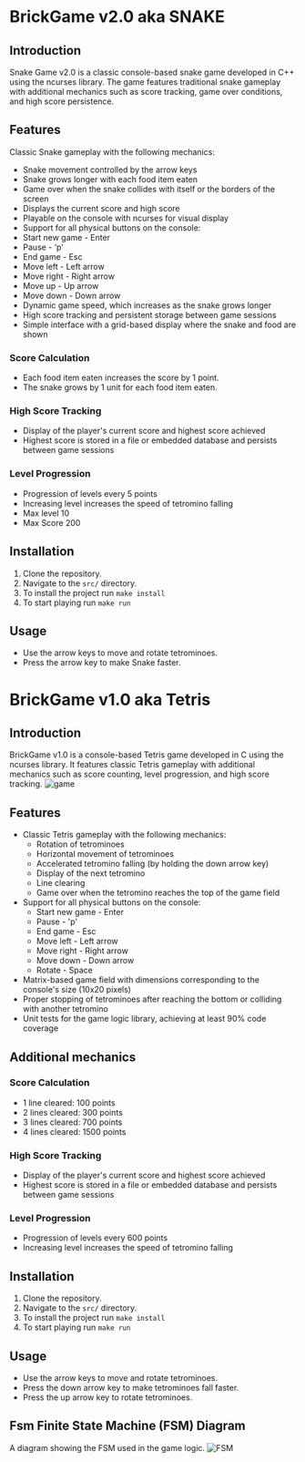 
# BrickGame v2.0 aka SNAKE
 
## Introduction
Snake Game v2.0 is a classic console-based snake game developed in C++ using the ncurses library. The game features traditional snake gameplay with additional mechanics such as score tracking, game over conditions, and high score persistence.
 
## Features
Classic Snake gameplay with the following mechanics:
- Snake movement controlled by the arrow keys
- Snake grows longer with each food item eaten
- Game over when the snake collides with itself or the borders of the screen
- Displays the current score and high score
- Playable on the console with ncurses for visual display
- Support for all physical buttons on the console:
- Start new game - Enter
- Pause - ‘p’
- End game - Esc
- Move left - Left arrow
- Move right - Right arrow
- Move up - Up arrow
- Move down - Down arrow
- Dynamic game speed, which increases as the snake grows longer
- High score tracking and persistent storage between game sessions
- Simple interface with a grid-based display where the snake and food are shown
 
  
### Score Calculation

-	Each food item eaten increases the score by 1 point.
-	The snake grows by 1 unit for each food item eaten.

### High Score Tracking

- Display of the player's current score and highest score achieved
- Highest score is stored in a file or embedded database and persists between
game sessions
 
### Level Progression

- Progression of levels every 5 points
- Increasing level increases the speed of tetromino falling
- Max level 10
- Max Score 200
 
## Installation

1. Clone the repository.
2. Navigate to the `src/` directory.
3. To install the project run `make install`
4. To start playing run `make run`
 
 
## Usage
 
- Use the arrow keys to move and rotate tetrominoes.
- Press the arrow key to make Snake faster.




# BrickGame v1.0 aka Tetris
 
## Introduction
  BrickGame v1.0 is a console-based Tetris game developed in C using the
ncurses library. It features classic Tetris gameplay with additional mechanics
such as score counting, level progression, and high score tracking.
	![game](game.png)
 
## Features
 - Classic Tetris gameplay with the following mechanics:
    - Rotation of tetrominoes
    - Horizontal movement of tetrominoes
    - Accelerated tetromino falling (by holding the down arrow key)
    - Display of the next tetromino
    - Line clearing
    - Game over when the tetromino reaches the top of the game field
 - Support for all physical buttons on the console:
    - Start new game - Enter
    - Pause - 'p'
    - End game - Esc
    - Move left -  Left arrow
    - Move right -  Right arrow
    - Move down - Down arrow
    - Rotate - Space
 - Matrix-based game field with dimensions corresponding to the console's size
(10x20 pixels)
 - Proper stopping of tetrominoes after reaching the bottom or colliding with
another tetromino
 - Unit tests for the game logic library, achieving at least 90% code coverage
 
  
## Additional mechanics
 
### Score Calculation

- 1 line cleared: 100 points
- 2 lines cleared: 300 points
- 3 lines cleared: 700 points
- 4 lines cleared: 1500 points

### High Score Tracking

- Display of the player's current score and highest score achieved
- Highest score is stored in a file or embedded database and persists between
game sessions
 
### Level Progression

- Progression of levels every 600 points
- Increasing level increases the speed of tetromino falling
 
## Installation

1. Clone the repository.
2. Navigate to the `src/` directory.
3. To install the project run `make install`
4. To start playing run `make run`
 
 
## Usage
 
- Use the arrow keys to move and rotate tetrominoes.
- Press the down arrow key to make tetrominoes fall faster.
- Press the up arrow key to rotate tetrominoes.
 
## Fsm Finite State Machine (FSM) Diagram
  A diagram showing the FSM used in the game logic.
	![FSM](fsm.png)
